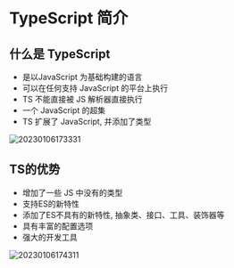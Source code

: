 # TypeScript 简介

## 什么是 TypeScript

- 是以JavaScript 为基础构建的语言
- 可以在任何支持 JavaScript 的平台上执行
- TS 不能直接被 JS 解析器直接执行
- 一个 JavaScript 的超集
- TS 扩展了 JavaScript, 并添加了类型

![20230106173331](https://cdn.jsdelivr.net/gh/ironartisan/picRepo/20230106173331.png)


## TS的优势
- 增加了一些 JS 中没有的类型
- 支持ES的新特性
- 添加了ES不具有的新特性, 抽象类、接口、工具、装饰器等
- 具有丰富的配置选项
- 强大的开发工具

![20230106174311](https://cdn.jsdelivr.net/gh/ironartisan/picRepo/20230106174311.png)

